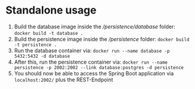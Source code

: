 # Standalone usage

1. Build the database image inside the _/persistence/database_ folder: `docker build -t database .`
2. Build the persistence image inside the _/persistence_ folder: `docker build -t persistence .`
3. Run the database container via: `docker run --name database -p 5432:5432 -d database`
4. After this, run the persistence container via: `docker run --name persistence -p 2002:2002 --link database:postgres -d persistence`
5. You should now be able to access the Spring Boot application via `localhost:2002/` plus the REST-Endpoint

